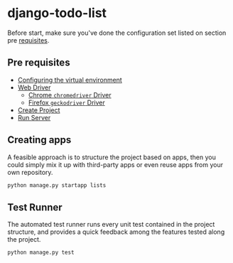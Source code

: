 # django-todo-list

Before start, make sure you've done the configuration set listed on section pre [requisites](#pre-requisites). 

## Pre requisites 

* [Configuring the virtual environment](.doc/prerequisites.md#configuring-the-virtual-environment)
* [Web Driver](.doc/prerequisites.md#web-driver)
  * [Chrome `chromedriver` Driver](.doc/prerequisites.md#chromedriver-chrome)
  * [Firefox `geckodriver` Driver](.doc/prerequisites.md#geckodriver-firefox)
* [Create Project](.doc/prerequisites.md#create-project)
* [Run Server](.doc/prerequisites.md#run-server)

## Creating apps

A feasible approach is to structure the project based on apps, then you could simply mix it up with third-party apps or
even reuse apps from your own repository. 

```bash
python manage.py startapp lists
```

## Test Runner

The automated test runner runs every unit test contained in the project structure, and provides a quick feedback among
the features tested along the project.

```bash
python manage.py test
```

